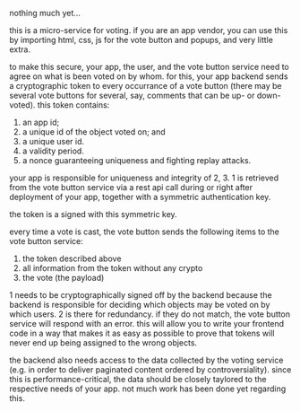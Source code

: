 nothing much yet...


this is a micro-service for voting.  if you are an app vendor, you can
use this by importing html, css, js for the vote button and popups,
and very little extra.

to make this secure, your app, the user, and the vote button service
need to agree on what is been voted on by whom.  for this, your app
backend sends a cryptographic token to every occurrance of a vote
button (there may be several vote buttons for several, say, comments
that can be up- or down-voted).  this token contains:

 1. an app id;
 2. a unique id of the object voted on; and
 3. a unique user id.
 4. a validity period.
 4. a nonce guaranteeing uniqueness and fighting replay attacks.

your app is responsible for uniqueness and integrity of 2, 3.  1 is
retrieved from the vote button service via a rest api call during or
right after deployment of your app, together with a symmetric
authentication key.

the token is a signed with this symmetric key.

every time a vote is cast, the vote button sends the following items
to the vote button service:

 1. the token described above
 2. all information from the token without any crypto
 3. the vote (the payload)

1 needs to be cryptographically signed off by the backend because the
backend is responsible for deciding which objects may be voted on by
which users.  2 is there for redundancy.  if they do not match, the
vote button service will respond with an error.  this will allow you
to write your frontend code in a way that makes it as easy as possible
to prove that tokens will never end up being assigned to the wrong
objects.

the backend also needs access to the data collected by the voting
service (e.g. in order to deliver paginated content ordered by
controversiality).  since this is performance-critical, the data
should be closely taylored to the respective needs of your app.  not
much work has been done yet regarding this.
